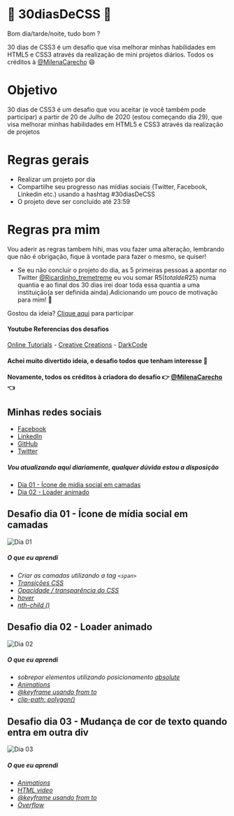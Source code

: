 # 🚀 30diasDeCSS 🚀

  Bom dia/tarde/noite, tudo bom ?  
  
  30 dias de CSS3 é um desafio que visa melhorar minhas habilidades em HTML5 e CSS3 através da realização de mini projetos diários.
  Todos os créditos à [@MilenaCarecho](https://twitter.com/MilenaCarecho) 😄

 # Objetivo

  30 dias de CSS3 é um desafio que vou aceitar (e você também pode participar) a partir de 20 de Julho de 2020 (estou começando dia 29), que visa melhorar minhas habilidades em       HTML5 e CSS3 através da realização de projetos 
  
  # Regras gerais

  * Realizar um projeto por dia
  * Compartilhe seu progresso nas mídias sociais (Twitter, Facebook, Linkedin etc.) usando a hashtag #30diasDeCSS
  * O projeto deve ser concluído até 23:59

  # Regras pra mim 
  Vou aderir as regras tambem hihi, mas vou fazer uma alteração, lembrando que não é obrigação, fique à vontade para fazer o mesmo, se quiser!

  * Se eu não concluir o projeto do dia, as 5 primeiras pessoas a apontar no Twitter [@Ricardinho_tremetreme](https://twitter.com/Ricardo_Zamboni) eu vou somar R$5 (total de R$25) numa quantia e ao final dos 30 dias irei doar toda essa quantia a uma instituição(a ser definida ainda).Adicionando um pouco de motivação para mim! 💸
  
  Gostou da ideia? 
  [Clique aqui](https://github.com/MilenaCarecho/30diasDeCSS/issues/1) para participar 
  
#### Youtube Referencias dos desafios
[Online Tutorials](https://www.youtube.com/channel/UCbwXnUipZsLfUckBPsC7Jog) - 
[Creative Creations](https://www.youtube.com/channel/UCOKmVksbzoKJKmtu7rlEM1A) - 
[DarkCode](https://www.youtube.com/channel/UCD3KVjbb7aq2OiOffuungzw)

#### Achei muito divertido ideia, e desafio todos que tenham interesse 🤗
#### Novamente, todos os créditos à criadora do desafio 👉 [@MilenaCarecho](https://twitter.com/MilenaCarecho) 👈

## Minhas redes sociais
 * [Facebook](https://www.facebook.com/ricardo.zamboni.142/)
 * [LinkedIn](https://www.linkedin.com/in/ricardo-zamboni-3906471b3/)
 * [GitHub](https://github.com/Ricmaloy)
 * [Twitter](https://twitter.com/Ricardo_Zamboni)
  
##### Vou atualizando aqui diariamente, qualquer dúvida estou a disposição 

* [Dia 01 - Ícone de mídia social em camadas](#id01)
* [Dia 02 - Loader animado](#id02)


##  Desafio dia 01 - Ícone de mídia social em camadas <a name="id01"></a>
![Dia 01](https://i.imgur.com/2jBQn1g.gif)

##### O que eu aprendi


* *Criar as camadas utilizando a tag `<span>`*
* *[Transições CSS](https://www.w3schools.com/css/css3_transitions.asp)*
* *[Opacidade / transparência do CSS](https://www.w3schools.com/css/css_image_transparency.asp)*
* *[hover](https://www.w3schools.com/cssref/sel_hover.asp)*
* *[nth-child ()](https://www.w3schools.com/cssref/sel_nth-child.asp)*


##  Desafio dia 02 - Loader animado <a name="id02"></a>
![Dia 02](https://i.imgur.com/o23iDx4.gif)

##### O que eu aprendi


* *sobrepor elementos utilizando posicionamento [absolute](https://www.w3schools.com/cssref/pr_class_position.asp)*
* *[Animations](https://www.w3schools.com/css/css3_animations.asp)*
* *[@keyframe usando from to](https://www.w3schools.com/cssref/css3_pr_animation-keyframes.asp)*
* *[clip-path: polygon()](https://www.w3schools.com/cssref/css3_pr_clip-path.asp)*


##  Desafio dia 03 - Mudança de cor de texto quando entra em outra div <a name="id03"></a>
![Dia 03](https://giphy.com/gifs/MC9OJkXbgvPr8wo7Ui/html5)

##### O que eu aprendi

* *[Animations](https://www.w3schools.com/css/css3_animations.asp)*
* *[HTML video](https://www.w3schools.com/html/html5_video.asp)*
* *[@keyframe usando from to](https://www.w3schools.com/cssref/css3_pr_animation-keyframes.asp)*
* *[Overflow](https://www.w3schools.com/css/css_overflow.asp)*

